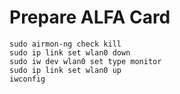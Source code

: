 # Prepare ALFA Card
```
sudo airmon-ng check kill
sudo ip link set wlan0 down
sudo iw dev wlan0 set type monitor
sudo ip link set wlan0 up
iwconfig
```
